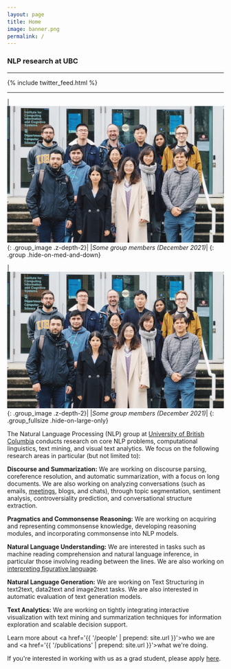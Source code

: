 ```yaml
---
layout: page
title: Home
image: banner.png
permalink: /
---
```


### NLP research at UBC
---

{% include twitter_feed.html %} <!-- {% include news_ticker.html %} -->

---

|![Group Photo](/assets/img/group.jpg){: .group_image .z-depth-2}|
|*Some group members (December 2021)*|
{: .group .hide-on-med-and-down}

|![Group Photo](/assets/img/group.jpg){: .group_image .z-depth-2}|
|*Some group members (December 2021)*|
{: .group_fullsize .hide-on-large-only}

The Natural Language Processing (NLP) group at <a href="https://www.cs.ubc.ca/">University of British Columbia</a> conducts research on core NLP problems, computational linguistics, text mining, and visual text analytics. 
We focus on the following research areas in particular (but not limited to):

__Discourse and Summarization:__ We are working on discourse parsing, coreference resolution, and automatic summarization, with a focus on long documents. We are also working on analyzing conversations (such as emails, [meetings](http://www.cs.ubc.ca/%7Ecarenini/PAPERS/birte2012-RashidCarenini.pdf), blogs, and chats), 
through topic segmentation, sentiment analysis, controversiality prediction, and conversational structure extraction. 

__Pragmatics and Commonsense Reasoning:__ We are working on acquiring and representing commonsense knowledge, developing reasoning modules, and incorporating commonsense into NLP models. 

__Natural Language Understanding:__ We are interested in tasks such as machine reading comprehension and natural language inference, in particular those involving reading between the lines. We are also working on <a href="https://arxiv.org/abs/2109.00087">interpreting figurative language</a>.

__Natural Language Generation:__ We are working on Text Structuring in text2text, data2text and image2text tasks. We are also interested in automatic evaluation of text generation models. 

__Text Analytics:__ We are working on tightly integrating interactive visualization with text mining and summarization techniques for information exploration and scalable decision support.


Learn more about <a href='{{ '/people' | prepend: site.url }}'>who we are</a> and <a href='{{ '/publications' | prepend: site.url }}'>what we're doing</a>. 

If you're interested in working with us as a grad student, please apply [here](https://www.cs.ubc.ca/students/grad/prospective).


